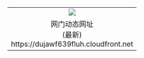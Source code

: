 ﻿<table>
  <tr></tr>
  <tr><td colspan=2 align=center><img src="https://dujawf639fluh.cloudfront.net/Up/oGate.jpg" /></td></tr>
  <tr><td colspan=2 align=center>网门动态网址<br/>(最新)
<br>https://dujawf639fluh.cloudfront.net
<br/>
    </td>
  </tr>
</table>
